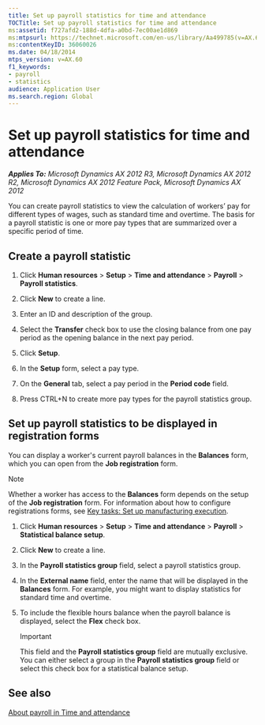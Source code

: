 ```yaml
---
title: Set up payroll statistics for time and attendance
TOCTitle: Set up payroll statistics for time and attendance
ms:assetid: f727afd2-188d-4dfa-a0bd-7ec00ae1d869
ms:mtpsurl: https://technet.microsoft.com/en-us/library/Aa499785(v=AX.60)
ms:contentKeyID: 36060026
ms.date: 04/18/2014
mtps_version: v=AX.60
f1_keywords:
- payroll
- statistics
audience: Application User
ms.search.region: Global
---
```


# Set up payroll statistics for time and attendance 


_**Applies To:** Microsoft Dynamics AX 2012 R3, Microsoft Dynamics AX 2012 R2, Microsoft Dynamics AX 2012 Feature Pack, Microsoft Dynamics AX 2012_

You can create payroll statistics to view the calculation of workers’ pay for different types of wages, such as standard time and overtime. The basis for a payroll statistic is one or more pay types that are summarized over a specific period of time.

## Create a payroll statistic

1.  Click **Human resources** \> **Setup** \> **Time and attendance** \> **Payroll** \> **Payroll statistics**.

2.  Click **New** to create a line.

3.  Enter an ID and description of the group.

4.  Select the **Transfer** check box to use the closing balance from one pay period as the opening balance in the next pay period.

5.  Click **Setup**.

6.  In the **Setup** form, select a pay type.

7.  On the **General** tab, select a pay period in the **Period code** field.

8.  Press CTRL+N to create more pay types for the payroll statistics group.

## Set up payroll statistics to be displayed in registration forms

You can display a worker's current payroll balances in the **Balances** form, which you can open from the **Job registration** form.


> [!NOTE]
> <P>Whether a worker has access to the <STRONG>Balances</STRONG> form depends on the setup of the <STRONG>Job registration</STRONG> form. For information about how to configure registrations forms, see <A href="key-tasks-set-up-manufacturing-execution.md">Key tasks: Set up manufacturing execution</A>.</P>



1.  Click **Human resources** \> **Setup** \> **Time and attendance** \> **Payroll** \> **Statistical balance setup**.

2.  Click **New** to create a line.

3.  In the **Payroll statistics group** field, select a payroll statistics group.

4.  In the **External name** field, enter the name that will be displayed in the **Balances** form. For example, you might want to display statistics for standard time and overtime.

5.  To include the flexible hours balance when the payroll balance is displayed, select the **Flex** check box.
    

    > [!IMPORTANT]
    > <P>This field and the <STRONG>Payroll statistics group</STRONG> field are mutually exclusive. You can either select a group in the <STRONG>Payroll statistics group</STRONG> field or select this check box for a statistical balance setup.</P>



## See also

[About payroll in Time and attendance](about-payroll-in-time-and-attendance.md)

  


